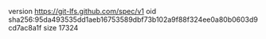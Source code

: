 version https://git-lfs.github.com/spec/v1
oid sha256:95da493535dd1aeb16753589dbf73b102a9f88f324ee0a80b0603d9cd7ac8a1f
size 17324
